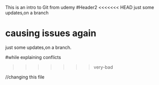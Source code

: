This is an intro to Git from udemy
#Header2
<<<<<<< HEAD
just some updates,on a branch 

causing issues again
=======
just some updates,on a branch.

#while explaining conflicts 
>>>>>>> very-bad

//changing this file